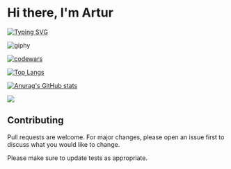 # Hi there, I'm Artur
[![Typing SVG](https://readme-typing-svg.herokuapp.com?color=%2336BCF7&lines=Computer+science+student)](https://git.io/typing-svg)

![giphy](https://user-images.githubusercontent.com/124146015/223101813-b7583a7c-384e-4f80-a4b8-526f68a9c4b7.gif)

[![codewars](https://www.codewars.com/users/ArturGalstyan96/badges/large)](https://www.codewars.com/users/username)   

[![Top Langs](https://github-readme-stats.vercel.app/api/top-langs/?username=ArturGalstyan96)](https://github.com/anuraghazra/github-readme-stats)

[![Anurag's GitHub stats](https://github-readme-stats.vercel.app/api?username=ArturGalstyan96)](https://github.com/anuraghazra/github-readme-stats)

![](https://komarev.com/ghpvc/?username=your-github-ArturGalstyan96)



## Contributing
Pull requests are welcome. For major changes, please open an issue first
to discuss what you would like to change.

Please make sure to update tests as appropriate.
